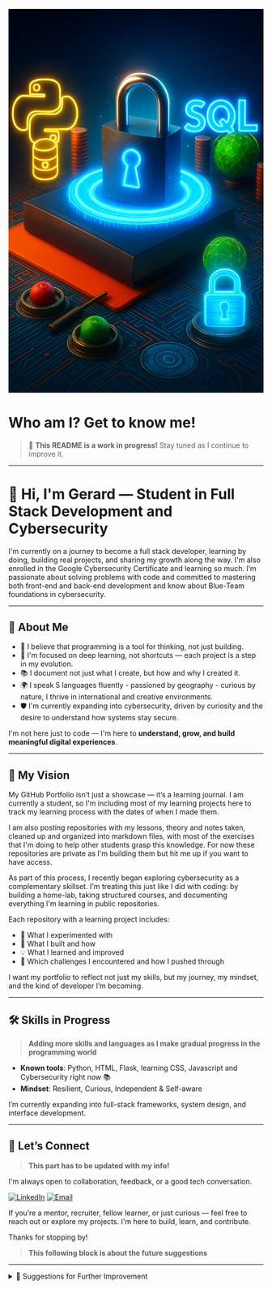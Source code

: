 <p align="left">
  <img src="./assets/neon_cyber.png" alt="Banner cyber del repositorio" />
</p>

# Who am I? Get to know me!

> 🚧 **This README is a work in progress!** Stay tuned as I continue to improve it.

---


# 👋 Hi, I'm Gerard — Student in Full Stack Development and Cybersecurity

I'm currently on a journey to become a full stack developer, learning by doing, building real projects, and sharing my growth along the way. I'm also enrolled in the Google Cybersecurity Certificate and learning so much. I’m passionate about solving problems with code and committed to mastering both front-end and back-end development and know about Blue-Team foundations in cybersecurity.

---

## 🧠 About Me

- 🧩 I believe that programming is a tool for thinking, not just building.
- 🎯 I'm focused on deep learning, not shortcuts — each project is a step in my evolution.
- 📚 I document not just what I create, but how and why I created it.
- 🌍 I speak 5 languages fluently - passioned by geography - curious by nature, I thrive in international and creative environments.
- 🛡️ I'm currently expanding into cybersecurity, driven by curiosity and the desire to understand how systems stay secure.

I'm not here just to code — I'm here to **understand, grow, and build meaningful digital experiences**.

---

## 🚀 My Vision

My GitHub Portfolio isn’t just a showcase — it’s a learning journal. I am currently a student, so I'm including most of my learning projects here to track my learning process with the dates of when I made them.

I am also posting repositories with my lessons, theory and notes taken, cleaned up and organized into markdown files, with most of the exercises that I'm doing to help other students grasp this knowledge. For now these repositories are private as I'm building them but hit me up if you want to have access.

As part of this process, I recently began exploring cybersecurity as a complementary skillset. I'm treating this just like I did with coding: by building a home-lab, taking structured courses, and documenting everything I'm learning in public repositories.

Each repository with a learning project includes:
- 🧪 What I experimented with
- 🧱 What I built and how
- 💡 What I learned and improved
- 🔁 Which challenges I encountered and how I pushed through

I want my portfolio to reflect not just my skills, but my journey, my mindset, and the kind of developer I’m becoming.

---

## 🛠️ Skills in Progress
>  **Adding more skills and languages as I make gradual progress in the programming world**

- **Known tools**: Python, HTML, Flask, learning CSS, Javascript and Cybersecurity right now 📚 
- **Mindset**: Resilient, Curious, Independent & Self-aware

I’m currently expanding into full-stack frameworks, system design, and interface development.

---

## 🔗 Let’s Connect
>  **This part has to be updated with my info!**

I'm always open to collaboration, feedback, or a good tech conversation.

[![LinkedIn](https://img.shields.io/badge/LinkedIn-0077B5?style=for-the-badge&logo=linkedin&logoColor=white)](https://linkedin.com/in/yourlinkedin)
[![Email](https://img.shields.io/badge/Email-D14836?style=for-the-badge&logo=gmail&logoColor=white)](mailto:gerarddiazgibert@gmail.com)

If you’re a mentor, recruiter, fellow learner, or just curious — feel free to reach out or explore my projects. I'm here to build, learn, and contribute.

Thanks for stopping by!




>  **This following block is about the future suggestions**
---

<details>
<summary>📝 Suggestions for Further Improvement</summary>

> 🧪 *These are notes for myself to improve this README and portfolio over time. This section is private for now, but will help guide the evolution of this page.*

- **Fill in Real Links:**  
  Replace the placeholder links (LinkedIn, Portfolio, email, project URLs) with my actual URLs when I'm ready.

- **Project Details:**  
  Add one-sentence summaries for each project, focusing on what makes them interesting or what I learned.

- **Skill Level Indicators:**  
  Use emojis, badges, or plain text to indicate my current level of comfort or proficiency with each skill.

- **Visuals:**  
  Include a profile picture, banner, or project screenshots to make the page more visually engaging.

- **Keep It Updated:**  
  As I complete new projects or learn new technologies, update this README to reflect my growth.

- **Feature my best projects:**  
  Showcase the handful of projects that I am most proud of.
---

</details>
